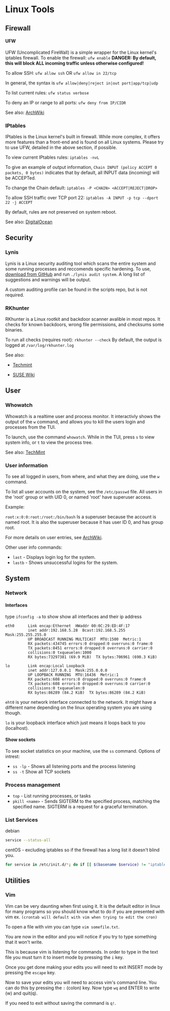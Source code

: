 
# Linux Tools

## Firewall 

#### UFW
UFW (Uncomplicated FireWall) is a simple wrapper for the Linux kernel's iptables firewall. 
To enable the firewall: `ufw enable` **DANGER: By default, this will block ALL incoming traffic
 unless otherwise configured!**

To allow SSH: `ufw allow ssh` OR `ufw allow in 22/tcp`

In general, the syntax is `ufw allow|deny|reject in|out port|app/tcp|udp`

To list current rules: `ufw status verbose`

To deny an IP or range to all ports: `ufw deny from IP/CIDR`

See also:
[ArchWiki](https://wiki.archlinux.org/index.php/Uncomplicated_Firewall)

### IPtables

IPtables is the Linux kernel's built in firewall. While more complex, it offers more 
features than a front-end and is found on all Linux systems. Please try to use UFW, 
detailed in the above section, if possible.

To view current IPtables rules: `iptables -nvL`

To give an example of output information, `Chain INPUT (policy ACCEPT 0 packets, 0 bytes)`
indicates that by default, all INPUT data (incoming) will be ACCEPTed. 

To change the Chain default: `iptables -P <CHAIN> <ACCEPT|REJECT|DROP>`

To allow SSH traffic over TCP port 22: `iptables -A INPUT -p tcp --dport 22 -j ACCEPT`

By default, rules are not preserved on system reboot.

See also:
[DigitalOcean](https://www.digitalocean.com/community/tutorials/how-to-set-up-a-firewall-using-iptables-on-ubuntu-14-04)

## Security

### Lynis 

Lynis is a Linux security auditing tool which scans the entire system and some running processes and reccomends specific hardening. To use, [download from GitHub](https://github.com/CISOfy/Lynis) and run `./lynis audit system`. A long list of suggestions and warnings will be output.

A custom auditing profile can be found in the scripts repo, but is not required.

### RKhunter

RKhunter is a Linux rootkit and backdoor scanner avalible in most repos. It checks for known backdoors, wrong file permissions, and checksums some binaries.

To run all checks (requires root): `rkhunter --check`
By default, the output is logged at `/var/log/rkhunter.log`

See also: 

* [Techmint](https://www.tecmint.com/install-rootkit-hunter-scan-for-rootkits-backdoors-in-linux/)

* [SUSE Wiki](https://en.opensuse.org/Rootkit_Hunter)


## User 

### Whowatch

Whowatch is a realtime user and process monitor. It interactivly shows the output of the `w` command, and allows you to kill the users login and processes from the TUI.

To launch, use the command `whowatch`. While in the TUI, press `s` to view system info, or `t` to view the process tree.

See also: [TechMint](https://www.tecmint.com/whowatch-monitor-linux-users-and-processes-in-real-time/)


### User information 

To see all logged in users, from where, and what they are doing, use the `w` command.

To list all user accounts on the system, see the `/etc/passwd` file. All users in the 'root' group or with UID 0, or named 'root' have superuser access.

Example:

`root:x:0:0:root:/root:/bin/bash` Is a superuser because the account is named root. It is also the superuser because it has user ID 0, and has group root. 

For more details on user entries, see [ArchWiki](https://wiki.archlinux.org/index.php/Users_and_groups#User_database).

Other user info commands:

* `last` - Displays login log for the system.
* `lastb` - Shows unsuccessful logins for the system.


## System

### Network

#### Interfaces

type `ifconfig -a` to show show all interfaces and their ip address

```
eth0      Link encap:Ethernet  HWaddr 00:0C:29:ED:4F:17
          inet addr:192.168.5.28  Bcast:192.168.5.255  Mask:255.255.255.0
          UP BROADCAST RUNNING MULTICAST  MTU:1500  Metric:1
          RX packets:434745 errors:0 dropped:0 overruns:0 frame:0
          TX packets:8451 errors:0 dropped:0 overruns:0 carrier:0
          collisions:0 txqueuelen:1000
          RX bytes:73297381 (69.9 MiB)  TX bytes:706961 (690.3 KiB)

lo        Link encap:Local Loopback
          inet addr:127.0.0.1  Mask:255.0.0.0
          UP LOOPBACK RUNNING  MTU:16436  Metric:1
          RX packets:608 errors:0 dropped:0 overruns:0 frame:0
          TX packets:608 errors:0 dropped:0 overruns:0 carrier:0
          collisions:0 txqueuelen:0
          RX bytes:86289 (84.2 KiB)  TX bytes:86289 (84.2 KiB)
```

`eht0` is your network interface connected to the network. It might have a different name
depending on the linux operating system you are using though.

`lo` is your loopback interface which just means it loops back to you (localhost).


#### Show sockets
To see socket statistics on your machine, use the `ss` command. 
Options of intrest:

* `ss -lp` - Shows all listening ports and the process listening
* `ss -t` Show all TCP sockets


### Process management 
* `top` - List running processes, or tasks
* `pkill <name>` - Sends SIGTERM to the specified process, matching the specified name. SIGTERM is a request for a graceful termination. 


### List Services

debian
```bash
service --status-all
```

centOS - excluding iptables so if the firewall has a long list it doesn't blind you.
```bash
for service in /etc/init.d/*; do if [[ $(basename $service) != "iptables" ]]; then sudo service $(basename $service) status | grep "is running"; fi; done
```
## Utilities


### Vim

Vim can be very daunting when first using it. It is the default editor in 
linux for many programs so you should know what to do if you are presented with vim
ex. `(crontab will default with vim when trying to edit the cron)`

To open a file with vim you can type `vim somefile.txt`. 

You are now in the editor and you will notice if you try to type something that it won't write.

This is because vim is listening for commands. In order to type in the text file you must turn it
to insert mode by pressing the `i` key.

Once you get done making your edits you will need to exit INSERT mode by pressing the `escape` key.

Now to save your edits you will need to access vim's command line. You can do this by pressing 
the `:` (colon) key. Now type `wq` and ENTER to write (w) and quit(q).

If you need to exit without saving the command is `q!`.

